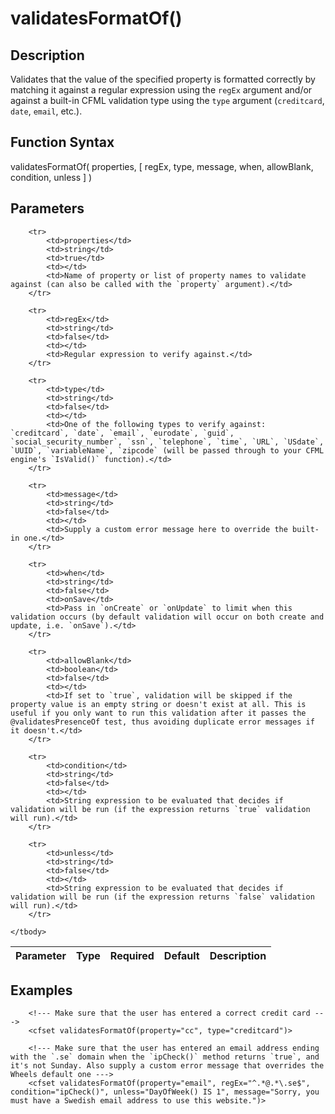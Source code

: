 # validatesFormatOf()

## Description
Validates that the value of the specified property is formatted correctly by matching it against a regular expression using the `regEx` argument and/or against a built-in CFML validation type using the `type` argument (`creditcard`, `date`, `email`, etc.).

## Function Syntax
validatesFormatOf( properties, [ regEx, type, message, when, allowBlank, condition, unless ] )


## Parameters
<table>
	<thead>
		<tr>
			<th>Parameter</th>
			<th>Type</th>
			<th>Required</th>
			<th>Default</th>
			<th>Description</th>
		</tr>
	</thead>
	<tbody>
		
		<tr>
			<td>properties</td>
			<td>string</td>
			<td>true</td>
			<td></td>
			<td>Name of property or list of property names to validate against (can also be called with the `property` argument).</td>
		</tr>
		
		<tr>
			<td>regEx</td>
			<td>string</td>
			<td>false</td>
			<td></td>
			<td>Regular expression to verify against.</td>
		</tr>
		
		<tr>
			<td>type</td>
			<td>string</td>
			<td>false</td>
			<td></td>
			<td>One of the following types to verify against: `creditcard`, `date`, `email`, `eurodate`, `guid`, `social_security_number`, `ssn`, `telephone`, `time`, `URL`, `USdate`, `UUID`, `variableName`, `zipcode` (will be passed through to your CFML engine's `IsValid()` function).</td>
		</tr>
		
		<tr>
			<td>message</td>
			<td>string</td>
			<td>false</td>
			<td></td>
			<td>Supply a custom error message here to override the built-in one.</td>
		</tr>
		
		<tr>
			<td>when</td>
			<td>string</td>
			<td>false</td>
			<td>onSave</td>
			<td>Pass in `onCreate` or `onUpdate` to limit when this validation occurs (by default validation will occur on both create and update, i.e. `onSave`).</td>
		</tr>
		
		<tr>
			<td>allowBlank</td>
			<td>boolean</td>
			<td>false</td>
			<td></td>
			<td>If set to `true`, validation will be skipped if the property value is an empty string or doesn't exist at all. This is useful if you only want to run this validation after it passes the @validatesPresenceOf test, thus avoiding duplicate error messages if it doesn't.</td>
		</tr>
		
		<tr>
			<td>condition</td>
			<td>string</td>
			<td>false</td>
			<td></td>
			<td>String expression to be evaluated that decides if validation will be run (if the expression returns `true` validation will run).</td>
		</tr>
		
		<tr>
			<td>unless</td>
			<td>string</td>
			<td>false</td>
			<td></td>
			<td>String expression to be evaluated that decides if validation will be run (if the expression returns `false` validation will run).</td>
		</tr>
		
	</tbody>
</table>


## Examples
	
		<!--- Make sure that the user has entered a correct credit card --->
		<cfset validatesFormatOf(property="cc", type="creditcard")>

		<!--- Make sure that the user has entered an email address ending with the `.se` domain when the `ipCheck()` method returns `true`, and it's not Sunday. Also supply a custom error message that overrides the Wheels default one --->
		<cfset validatesFormatOf(property="email", regEx="^.*@.*\.se$", condition="ipCheck()", unless="DayOfWeek() IS 1", message="Sorry, you must have a Swedish email address to use this website.")>
